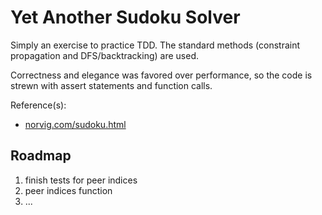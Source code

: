 
Yet Another Sudoku Solver
===================================================

Simply an exercise to practice TDD. The standard
methods (constraint propagation and DFS/backtracking)
are used.

Correctness and elegance was favored over performance,
so the code is strewn with assert statements and function
calls.

Reference(s):
* [norvig.com/sudoku.html](http://norvig.com/sudoku.html)

Roadmap
---------------------------------------------------
1) finish tests for peer indices
2) peer indices function
3) ...


